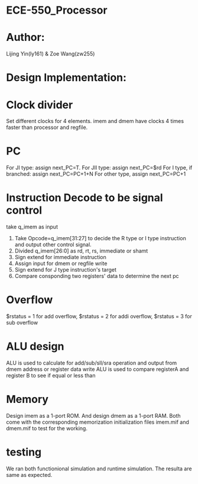 # ECE-550_Processor


Author:
=======
Lijing Yin(ly161) & Zoe Wang(zw255)

Design Implementation:
=======

# Clock divider
Set different clocks for 4 elements. imem and dmem have clocks 4 times faster than processor and regfile.

# PC
For JI type: assign next_PC=T.
For JII type: assign next_PC=$rd
For I type, if branched: assign next_PC=PC+1+N
For other type, assign next_PC=PC+1

# Instruction Decode to be signal control
take q_imem as input
1. Take Opcode=q_imem[31:27] to decide the R type or I type instruction and output other control signal.
2. Divided q_imem[26:0] as rd, rt, rs, immediate or shamt
3. Sign extend for immediate instruction
4. Assign input for dmem or regfile write
5. Sign extend for J type instruction's target
6. Compare consponding two registers' data to determine the next pc

# Overflow 
$rstatus = 1 for add overflow, $rstatus = 2 for addi overflow, $rstatus = 3 for sub overflow

# ALU design
ALU is used to calculate for add/sub/sll/sra operation and output from dmem address or register data write
ALU is used to compare registerA and register B to see if equal or less than

# Memory
Design imem as a 1-port ROM. And design dmem as a 1-port RAM. Both come with the corresponding memorization initialization files imem.mif and dmem.mif to test for the working.

# testing
We ran both functionional simulation and runtime simulation. The resulta are same as expected. 
